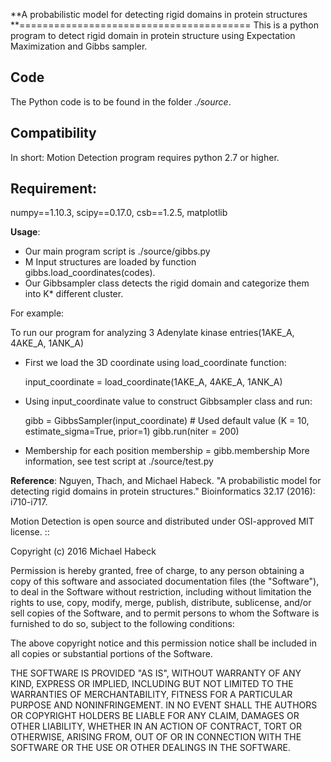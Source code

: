 **A probabilistic model for detecting rigid domains in protein structures
**========================================
This is a python program to detect rigid domain in protein structure using Expectation Maximization and Gibbs sampler.

**Code**
----------------------------------------

The Python code is to be found in the folder *./source*. 

**Compatibility**
-------------

In short: Motion Detection program requires python 2.7 or higher.

**Requirement**:
------------

   numpy==1.10.3, scipy==0.17.0, csb==1.2.5, matplotlib 
   
  
**Usage**:
- Our main program script is ./source/gibbs.py 
- M Input structures are loaded by function gibbs.load_coordinates(codes).
- Our Gibbsampler class detects the rigid domain and categorize them into K* different cluster.

For example:

To run our program for analyzing 3 Adenylate kinase entries(1AKE_A, 4AKE_A, 1ANK_A)

- First we load the 3D coordinate using load_coordinate function:

    input_coordinate = load_coordinate(1AKE_A, 4AKE_A, 1ANK_A)
    
- Using input_coordinate value to construct Gibbsampler class and run:

    gibb = GibbsSampler(input_coordinate) # Used default value (K = 10, estimate_sigma=True, prior=1)
    gibb.run(niter = 200) 
    
- Membership for each position 
    membership = gibb.membership
More information, see  test script at ./source/test.py  

**Reference**: 
Nguyen, Thach, and Michael Habeck. "A probabilistic model for detecting rigid domains in protein structures." Bioinformatics 32.17 (2016): i710-i717.


Motion Detection is open source and distributed under OSI-approved MIT license.
::

   Copyright (c) 2016 Michael Habeck
   
   Permission is hereby granted, free of charge, to any person obtaining
   a copy of this software and associated documentation files (the
   "Software"), to deal in the Software without restriction, including
   without limitation the rights to use, copy, modify, merge, publish,
   distribute, sublicense, and/or sell copies of the Software, and to
   permit persons to whom the Software is furnished to do so, subject to
   the following conditions:
   
   The above copyright notice and this permission notice shall be
   included in all copies or substantial portions of the Software.
   
   THE SOFTWARE IS PROVIDED "AS IS", WITHOUT WARRANTY OF ANY KIND,
   EXPRESS OR IMPLIED, INCLUDING BUT NOT LIMITED TO THE WARRANTIES OF
   MERCHANTABILITY, FITNESS FOR A PARTICULAR PURPOSE AND NONINFRINGEMENT.
   IN NO EVENT SHALL THE AUTHORS OR COPYRIGHT HOLDERS BE LIABLE FOR ANY
   CLAIM, DAMAGES OR OTHER LIABILITY, WHETHER IN AN ACTION OF CONTRACT,
   TORT OR OTHERWISE, ARISING FROM, OUT OF OR IN CONNECTION WITH THE
   SOFTWARE OR THE USE OR OTHER DEALINGS IN THE SOFTWARE.
